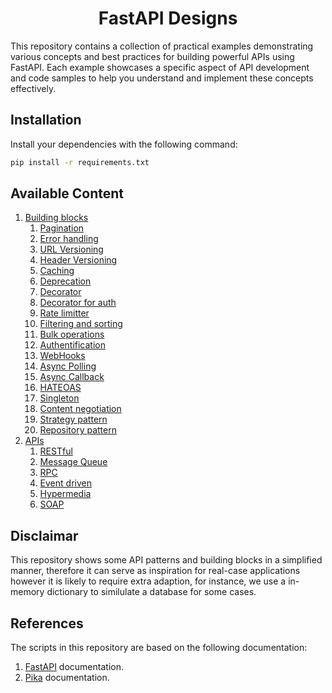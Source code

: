 <h1 style="text-align: center;">FastAPI Designs</h1>

This repository contains a collection of practical examples demonstrating various concepts and best practices for building powerful APIs using FastAPI. Each example showcases a specific aspect of API development and code samples to help you understand and implement these concepts effectively.

## Installation

Install your dependencies with the following command:

```sh
pip install -r requirements.txt
```

## Available Content

1. [Building blocks](https://github.com/Aavache/fastapi-designs/tree/master/00_building_blocks)
    1. [Pagination](https://github.com/Aavache/fastapi-designs/blob/master/00_building_blocks/00_pagination.py)
    2. [Error handling](https://github.com/Aavache/fastapi-designs/blob/master/00_building_blocks/01_error_handling.py)
    3. [URL Versioning](https://github.com/Aavache/fastapi-designs/blob/master/00_building_blocks/02_url_versioning.py) 
    4. [Header Versioning](https://github.com/Aavache/fastapi-designs/blob/master/00_building_blocks/03_header_versioning.py)
    5. [Caching](https://github.com/Aavache/fastapi-designs/blob/master/00_building_blocks/04_caching.py)
    6. [Deprecation](https://github.com/Aavache/fastapi-designs/blob/master/00_building_blocks/05_deprecation.py)
    7. [Decorator](https://github.com/Aavache/fastapi-designs/blob/master/00_building_blocks/06_decorator.py)
    8. [Decorator for auth](https://github.com/Aavache/fastapi-designs/blob/master/00_building_blocks/06_decorator_auth.py)
    9. [Rate limitter](https://github.com/Aavache/fastapi-designs/blob/master/00_building_blocks/07_rate_limitters.py)
    10. [Filtering and sorting](https://github.com/Aavache/fastapi-designs/blob/master/00_building_blocks/08_filtering_and_sorting.py)
    11. [Bulk operations](https://github.com/Aavache/fastapi-designs/blob/master/00_building_blocks/09_bulk_operations.py)
    12. [Authentification](https://github.com/Aavache/fastapi-designs/blob/master/00_building_blocks/10_authentication.py)
    13. [WebHooks](https://github.com/Aavache/fastapi-designs/blob/master/00_building_blocks/11_webhooks.py)
    14. [Async Polling](https://github.com/Aavache/fastapi-designs/blob/master/00_building_blocks/12_async_polling.py)
    15. [Async Callback](https://github.com/Aavache/fastapi-designs/blob/master/00_building_blocks/13_async_callback.py)
    16. [HATEOAS](https://github.com/Aavache/fastapi-designs/blob/master/00_building_blocks/14_hateoas.py)
    17. [Singleton](https://github.com/Aavache/fastapi-designs/blob/master/00_building_blocks/15_singleton.py)
    18. [Content negotiation](https://github.com/Aavache/fastapi-designs/blob/master/00_building_blocks/16_content_negotiation.py)
    19. [Strategy pattern](https://github.com/Aavache/fastapi-designs/blob/master/00_building_blocks/17_strategy_pattern.py)
    20. [Repository pattern](https://github.com/Aavache/fastapi-designs/blob/master/00_building_blocks/18_repository_pattern.py)
2. [APIs](https://github.com/Aavache/fastapi-designs/tree/master/01_apis)
    1. [RESTful](https://github.com/Aavache/fastapi-designs/blob/master/01_apis/00_restful.py)
    2. [Message Queue](https://github.com/Aavache/fastapi-designs/blob/master/01_apis/01_mesage_queue.py)
    3. [RPC](https://github.com/Aavache/fastapi-designs/blob/master/01_apis/02_rpc.py)
    4. [Event driven](https://github.com/Aavache/fastapi-designs/blob/master/01_apis/03_event_driven.py)
    5. [Hypermedia](https://github.com/Aavache/fastapi-designs/blob/master/01_apis/04_hypermedia.py)
    6. [SOAP](https://github.com/Aavache/fastapi-designs/blob/master/01_apis/05_soap.py)

## Disclaimar

This repository shows some API patterns and building blocks in a simplified manner, therefore it can serve as inspiration for real-case applications however it is likely to require extra adaption, for instance, we use a in-memory dictionary to similulate a database for some cases.

## References

The scripts in this repository are based on the following documentation:
1. [FastAPI](https://fastapi.tiangolo.com/) documentation.
2. [Pika](https://pika.readthedocs.io/en/stable/) documentation.